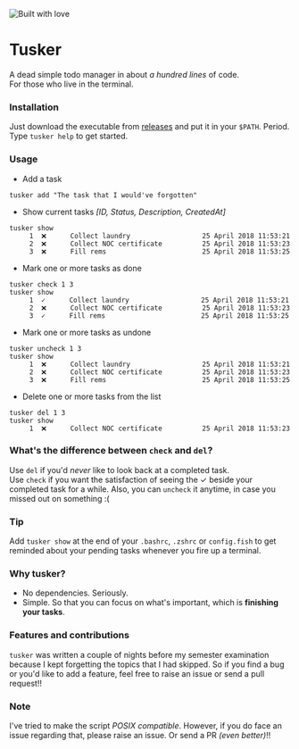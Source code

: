 ![Built with love](http://forthebadge.com/images/badges/built-with-love.svg)
# Tusker
A dead simple todo manager in about *a hundred lines* of code.  
For those who live in the terminal.

### Installation
Just download the executable from [releases](https://github.com/coderick14/tusker/releases) and put it in your `$PATH`. Period.  
Type `tusker help` to get started.

### Usage
- Add a task
```
tusker add "The task that I would've forgotten"
```
- Show current tasks *[ID, Status, Description, CreatedAt]*
```
tusker show
     1	❌      Collect laundry                  25 April 2018 11:53:21
     2	❌      Collect NOC certificate          25 April 2018 11:53:23
     3	❌      Fill rems                        25 April 2018 11:53:25
```
- Mark one or more tasks as done
```
tusker check 1 3
tusker show
     1	✓      Collect laundry                  25 April 2018 11:53:21
     2	❌      Collect NOC certificate          25 April 2018 11:53:23
     3	✓      Fill rems                        25 April 2018 11:53:25
```
- Mark one or more tasks as undone
```
tusker uncheck 1 3
tusker show
     1	❌      Collect laundry                  25 April 2018 11:53:21
     2	❌      Collect NOC certificate          25 April 2018 11:53:23
     3	❌      Fill rems                        25 April 2018 11:53:25
```
- Delete one or more tasks from the list
```
tusker del 1 3
tusker show
     1	❌      Collect NOC certificate          25 April 2018 11:53:23
```
### What's the difference between `check` and `del`?
Use `del` if you'd *never* like to look back at a completed task.  
Use `check` if you want the satisfaction of seeing the ✓  beside your completed task for a while.
Also, you can `uncheck` it anytime, in case you missed out on something :(

### Tip
Add `tusker show` at the end of your `.bashrc`, `.zshrc` or `config.fish` to get reminded about your pending tasks whenever you fire up a terminal.

### Why tusker?
- No dependencies. Seriously.
- Simple. So that you can focus on what's important, which is **finishing your tasks**.

### Features and contributions
`tusker` was written a couple of nights before my semester examination because I kept forgetting the topics that I had skipped. So if you find a bug or you'd like to add a feature, feel free to raise an issue or send a pull request!!

### Note
I've tried to make the script *POSIX compatible*. However, if you do face an issue regarding that, please raise an issue. Or send a PR *(even better)*!!

